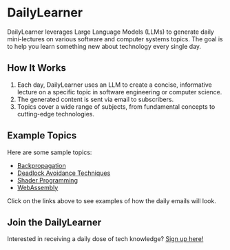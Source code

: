 # DailyLearner

DailyLearner leverages Large Language Models (LLMs) to generate daily mini-lectures on various software and computer systems topics. The goal is to help you learn something new about technology every single day.

## How It Works

1. Each day, DailyLearner uses an LLM to create a concise, informative lecture on a specific topic in software engineering or computer science.
2. The generated content is sent via email to subscribers.
3. Topics cover a wide range of subjects, from fundamental concepts to cutting-edge technologies.

## Example Topics

Here are some sample topics:

- [Backpropagation](topics/backpropagation.md)
- [Deadlock Avoidance Techniques](topics/deadlock-avoidance.md)
- [Shader Programming](topics/shader-programming.md)
- [WebAssembly](topics/webassembly.md)

Click on the links above to see examples of how the daily emails will look.

## Join the DailyLearner

Interested in receiving a daily dose of tech knowledge? [Sign up here!](https://dailylearner.example.com/signup)

